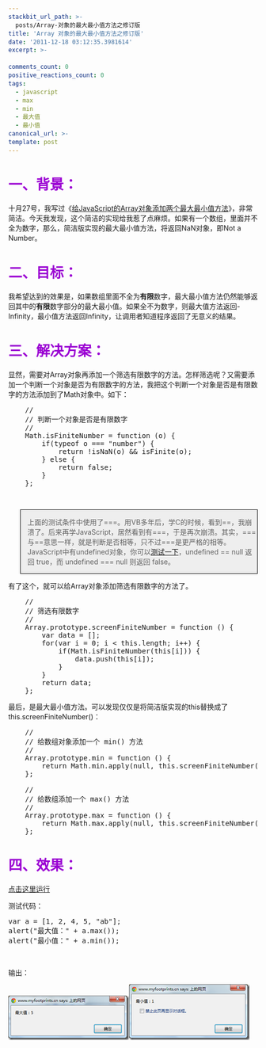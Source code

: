 ```yaml
---
stackbit_url_path: >-
  posts/Array-对象的最大最小值方法之修订版
title: 'Array 对象的最大最小值方法之修订版'
date: '2011-12-18 03:12:35.3981614'
excerpt: >-
  
comments_count: 0
positive_reactions_count: 0
tags: 
  - javascript
  - max
  - min
  - 最大值
  - 最小值
canonical_url: >-
template: post
---
```

<h1><font color="#9b00d3"><font style="font-weight: bold">一、背景：</font></font></h1>  <p>十月27号，我写过《<a href="http://www.zizhujy.com/blog/post/2011/10/27/%E7%BB%99JavaScript%E7%9A%84Array%E5%AF%B9%E8%B1%A1%E6%B7%BB%E5%8A%A0%E4%B8%A4%E4%B8%AA%E6%9C%80%E5%A4%A7%E6%9C%80%E5%B0%8F%E5%80%BC%E6%96%B9%E6%B3%95.aspx">给JavaScript的Array对象添加两个最大最小值方法</a>》，非常简洁。今天我发现，这个简洁的实现给我惹了点麻烦。如果有一个数组，里面并不全为数字，那么，简洁版实现的最大最小值方法，将返回NaN对象，即Not a Number。</p>  <h1><font color="#9b00d3"><font style="font-weight: bold">二、目标：</font></font></h1>  <p>我希望达到的效果是，如果数组里面不全为<strong>有限</strong>数字，最大最小值方法仍然能够返回其中的<strong>有限</strong>数字部分的最大最小值。如果全不为数字，则最大值方法返回-Infinity，最小值方法返回Infinity，让调用者知道程序返回了无意义的结果。</p>  <h1><font color="#9b00d3"><font style="font-weight: bold">三、解决方案：</font></font></h1>  <p>显然，需要对Array对象再添加一个筛选有限数字的方法。怎样筛选呢？又需要添加一个判断一个对象是否为有限数字的方法，我把这个判断一个对象是否是有限数字的方法添加到了Math对象中。如下：</p>  <pre class="brush: javascript">    //
    // 判断一个对象是否是有限数字
    //
    Math.isFiniteNumber = function (o) {
        if(typeof o === &quot;number&quot;) {
            return !isNaN(o) &amp;&amp; isFinite(o);
        } else {
            return false;
        }
    };</pre>

<p>&#160;</p>

<blockquote style="border-bottom: black 1px solid; border-left: black 1px solid; background-color: #eeeeee; border-top: black 1px solid; border-right: black 1px solid">
  <p>上面的测试条件中使用了===。用VB多年后，学C的时候，看到==，我崩溃了。后来再学JavaScript，居然看到有===，于是再次崩溃。其实，===与==意思一样，就是判断是否相等，只不过===是更严格的相等。JavaScript中有undefined对象，你可以<a href="http://www.myfootprints.cn/OldWeb/javascript/default.asp?s=alert(undefined%20%3D%3D%20null)%3B%0Aalert(undefined%20%3D%3D%3D%20null)%3B" target="_blank">测试一下</a>，undefined == null 返回 true，而 undefined === null 则返回 false。</p>
</blockquote>

<p>有了这个，就可以给Array对象添加筛选有限数字的方法了。</p>

<pre class="brush: javascript">    //
    // 筛选有限数字
    //
    Array.prototype.screenFiniteNumber = function () {
        var data = [];
        for(var i = 0; i &lt; this.length; i++) {
            if(Math.isFiniteNumber(this[i])) {
                data.push(this[i]);
            }
        }
        return data;
    };</pre>

<p>最后，是最大最小值方法。可以发现仅仅是将简洁版实现的this替换成了this.screenFiniteNumber()：</p>

<pre class="brush: javascript">    //
    // 给数组对象添加一个 min() 方法
    //
    Array.prototype.min = function () {
        return Math.min.apply(null, this.screenFiniteNumber());
    };

    //
    // 给数组添加一个 max() 方法
    //
    Array.prototype.max = function () {
        return Math.max.apply(null, this.screenFiniteNumber());
    };</pre>

<h1><font color="#9b00d3"><font style="font-weight: bold">四、效果：</font></font></h1>

<p><a title="点击这里运行" href="http://www.myfootprints.cn/OldWeb/javascript/default.asp?s=%0A%20%20%20%20Math.isFiniteNumber%20%3D%20function%20(o)%20%7B%0A%20%20%20%20%20%20%20%20if(typeof%20o%20%3D%3D%3D%20%22number%22)%20%7B%0A%20%20%20%20%20%20%20%20%20%20%20%20return%20!isNaN(o)%20%26%26%20isFinite(o)%3B%0A%20%20%20%20%20%20%20%20%7D%20else%20%7B%0A%20%20%20%20%20%20%20%20%20%20%20%20return%20false%3B%0A%20%20%20%20%20%20%20%20%7D%0A%20%20%20%20%7D%3B%0A%0A%20%20%20%20Array.prototype.screenFiniteNumber%20%3D%20function%20()%20%7B%0A%20%20%20%20%20%20%20%20var%20data%20%3D%20%5B%5D%3B%0A%20%20%20%20%20%20%20%20for(var%20i%20%3D%200%3B%20i%20%3C%20this.length%3B%20i%2B%2B)%20%7B%0A%20%20%20%20%20%20%20%20%20%20%20%20if(Math.isFiniteNumber(this%5Bi%5D))%20%7B%0A%20%20%20%20%20%20%20%20%20%20%20%20%20%20%20%20data.push(this%5Bi%5D)%3B%0A%20%20%20%20%20%20%20%20%20%20%20%20%7D%0A%20%20%20%20%20%20%20%20%7D%0A%20%20%20%20%20%20%20%20return%20data%3B%0A%20%20%20%20%7D%3B%0A%0A%20%20%20%20%2F%2F%0A%20%20%20%20%2F%2F%20%E7%BB%99%E6%95%B0%E7%BB%84%E5%AF%B9%E8%B1%A1%E6%B7%BB%E5%8A%A0%E4%B8%80%E4%B8%AA%20min()%20%E6%96%B9%E6%B3%95%0A%20%20%20%20%2F%2F%0A%20%20%20%20Array.prototype.min%20%3D%20function%20()%20%7B%0A%20%20%20%20%20%20%20%20return%20Math.min.apply(null%2C%20this.screenFiniteNumber())%3B%0A%20%20%20%20%7D%3B%0A%0A%20%20%20%20Array.prototype.max%20%3D%20function%20()%20%7B%0A%20%20%20%20%20%20%20%20return%20Math.max.apply(null%2C%20this.screenFiniteNumber())%3B%0A%20%20%20%20%7D%3B%0A%0Avar%20a%20%3D%20%5B1%2C%202%2C%204%2C%205%2C%20%22ab%22%5D%3B%0Aalert(%22%E6%9C%80%E5%A4%A7%E5%80%BC%EF%BC%9A%22%20%2B%20a.max())%3B%0Aalert(%22%E6%9C%80%E5%B0%8F%E5%80%BC%EF%BC%9A%22%20%2B%20a.min())%3B" target="_blank">点击这里运行</a></p>

<p>测试代码：</p>

<pre class="brush: javascript">var a = [1, 2, 4, 5, &quot;ab&quot;];
alert(&quot;最大值：&quot; + a.max());
alert(&quot;最小值：&quot; + a.min());</pre>

<p>&#160;</p>

<p>输出：</p>

<p><a href="https://raw.githubusercontent.com/Jeff-Tian/blogengine.net/master/Source/BlogEngine/BlogEngine.NET/App_Data/files/image_428.png"><img style="background-image: none; border-right-width: 0px; padding-left: 0px; padding-right: 0px; display: inline; border-top-width: 0px; border-bottom-width: 0px; border-left-width: 0px; padding-top: 0px" title="image" border="0" alt="image" src="https://raw.githubusercontent.com/Jeff-Tian/blogengine.net/master/Source/BlogEngine/BlogEngine.NET/App_Data/files/image_thumb_163.png" width="244" height="90" /></a><a href="https://raw.githubusercontent.com/Jeff-Tian/blogengine.net/master/Source/BlogEngine/BlogEngine.NET/App_Data/files/image_429.png"><img style="background-image: none; border-right-width: 0px; margin: 0px; padding-left: 0px; padding-right: 0px; display: inline; border-top-width: 0px; border-bottom-width: 0px; border-left-width: 0px; padding-top: 0px" title="image" border="0" alt="image" src="https://raw.githubusercontent.com/Jeff-Tian/blogengine.net/master/Source/BlogEngine/BlogEngine.NET/App_Data/files/image_thumb_164.png" width="244" height="113" /></a></p>